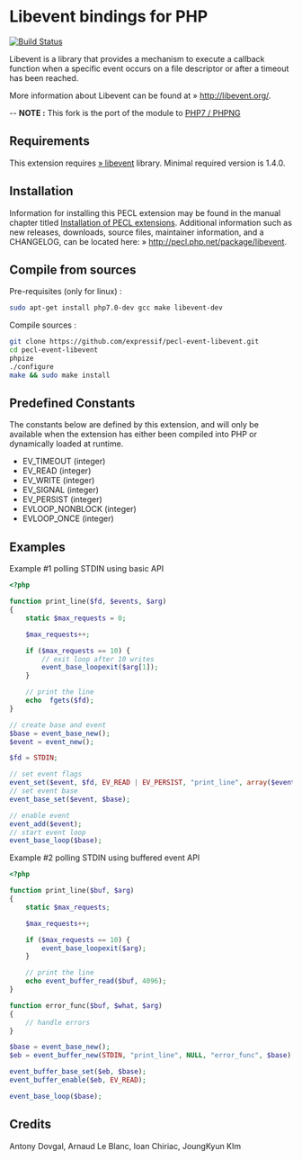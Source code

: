 Libevent bindings for PHP
=========================

[![Build Status](https://travis-ci.org/expressif/pecl-event-libevent.svg)](https://travis-ci.org/expressif/pecl-event-libevent)

Libevent is a library that provides a mechanism to execute a callback function when a specific event occurs on a file descriptor or after a timeout has been reached.

More information about Libevent can be found at » http://libevent.org/.

--
**NOTE :** This fork is the port of the module to [PHP7 / PHPNG](https://wiki.php.net/phpng-upgrading) 


## Requirements 

This extension requires [» libevent](http://libevent.org/) library. Minimal required version is 1.4.0.

## Installation 

Information for installing this PECL extension may be found in the manual chapter titled [Installation of PECL extensions](http://php.net/manual/en/install.pecl.php). Additional information such as new releases, downloads, source files, maintainer information, and a CHANGELOG, can be located here: » http://pecl.php.net/package/libevent.

## Compile from sources

Pre-requisites (only for linux) :

```sh
sudo apt-get install php7.0-dev gcc make libevent-dev
```

Compile sources :

```sh
git clone https://github.com/expressif/pecl-event-libevent.git
cd pecl-event-libevent
phpize
./configure
make && sudo make install
```

## Predefined Constants

The constants below are defined by this extension, and will only be available when the extension has either been compiled into PHP or dynamically loaded at runtime.

* EV_TIMEOUT (integer)
* EV_READ (integer)
* EV_WRITE (integer)
* EV_SIGNAL (integer)
* EV_PERSIST (integer)
* EVLOOP_NONBLOCK (integer)
* EVLOOP_ONCE (integer)

## Examples

Example #1 polling STDIN using basic API

```php
<?php

function print_line($fd, $events, $arg)
{
    static $max_requests = 0;

    $max_requests++;

    if ($max_requests == 10) {
        // exit loop after 10 writes
        event_base_loopexit($arg[1]);
    }

    // print the line
    echo  fgets($fd);
}

// create base and event
$base = event_base_new();
$event = event_new();

$fd = STDIN;

// set event flags
event_set($event, $fd, EV_READ | EV_PERSIST, "print_line", array($event, $base));
// set event base
event_base_set($event, $base);

// enable event
event_add($event);
// start event loop
event_base_loop($base);
```

Example #2 polling STDIN using buffered event API

```php
<?php

function print_line($buf, $arg)
{
    static $max_requests;

    $max_requests++;

    if ($max_requests == 10) {
        event_base_loopexit($arg);
    }

    // print the line
    echo event_buffer_read($buf, 4096);
}

function error_func($buf, $what, $arg)
{
    // handle errors
}

$base = event_base_new();
$eb = event_buffer_new(STDIN, "print_line", NULL, "error_func", $base);

event_buffer_base_set($eb, $base);
event_buffer_enable($eb, EV_READ);

event_base_loop($base);
```

## Credits

Antony Dovgal, Arnaud Le Blanc, Ioan Chiriac, JoungKyun KIm
